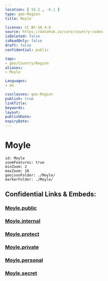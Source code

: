 ```yaml
---
location: [ 55.1 , -6.1 ] 
type: geo-Region
title: Moyle

license: CC BY-SA 4.0
source: https://datahub.io/core/country-codes
isDeleted: false
isReadOnly: false
draft: false
confidential: public

tags:
- geo/Country/Region
aliases:
- Moyle

Languages:
- de

cssclasses: geo-Region
publish: true
linkTitle: 
keywords: 
layout: 
publishDate: 
expiryDate: 
---
```


# Moyle

```leaflet
id: Moyle
zoomFeatures: true 
minZoom: 2 
maxZoom: 18
geojsonFolder: ./Moyle/
markerFolder: ./Moyle/
```


## Confidential Links & Embeds: 

### [Moyle.public](/_public/\Earth\Continent\Europe\Europe~North\UK\Ireland~North\counties~Ireland~NorthMoyle.public.md) 

### [Moyle.internal](/_internal/\Earth\Continent\Europe\Europe~North\UK\Ireland~North\counties~Ireland~NorthMoyle.internal.md) 

### [Moyle.protect](/_protect/\Earth\Continent\Europe\Europe~North\UK\Ireland~North\counties~Ireland~NorthMoyle.protect.md) 

### [Moyle.private](/_private/\Earth\Continent\Europe\Europe~North\UK\Ireland~North\counties~Ireland~NorthMoyle.private.md) 

### [Moyle.personal](/_personal/\Earth\Continent\Europe\Europe~North\UK\Ireland~North\counties~Ireland~NorthMoyle.personal.md) 

### [Moyle.secret](/_secret/\Earth\Continent\Europe\Europe~North\UK\Ireland~North\counties~Ireland~NorthMoyle.secret.md)

